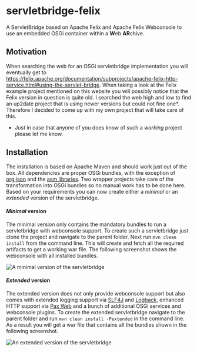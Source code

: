 # servletbridge-felix

A ServletBridge based on Apache Felix and Apache Felix Webconsole to use an embedded OSGi container 
within a **W**eb **AR**chive.


## Motivation

When searching the web for an OSGi servletbridge implementation you will eventually get to 
https://felix.apache.org/documentation/subprojects/apache-felix-http-service.html#using-the-servlet-bridge. 
When taking a look at the Felix example project mentioned on this website you will possibly notice that the Felix 
version in question is quite old. I searched the web high and low to find an up2date project that is using
newer versions but could not fine one*. Therefore I decided to come up with my own project that will take 
care of this.

* Just in case that anyone of you does know of such a *working* project please let me know.


## Installation

The installation is based on Apache Maven and should work just out of the box.  All dependencies are proper OSGi
bundles, with the exception of [org.json](http://mvnrepository.com/artifact/org.json/json/20090211) and the
[asm libraries](http://mvnrepository.com/artifact/asm). Two wrapper projects take care of the transformation
into OSGi bundles so no manual work has to be done here. Based on your requirements you can now create either a
*minimal* or an *extended* version of the servletbridge.

#### *Minimal* version

The minimal version only contains the mandatory bundles to run a servletbridge with webconsole support. To create
such a servletbridge just clone the project  and navigate to the parent folder. Next run `mvn clean install` from the 
command line. This will create and fetch all the required artifacts to get a working war file. The following
screenshot shows the webconsole with all installed bundles.

![A minimal version of the servletbridge](https://raw.github.com/frieder/servletbridge-felix/master/webconsole_minimal.png "A minimal version of the servletbridge")

#### *Extended* version

The extended version does not only provide webconsole support but also comes with extended logging support via
[SLF4J](http://www.slf4j.org/) and [Logback](http://logback.qos.ch/), enhanced HTTP support via 
[Pax Web](https://ops4j1.jira.com/wiki/display/paxweb/Pax+Web) and a bunch of additional OSGi services and 
webconsole plugins. To create the extended servletbridge navigate to the parent folder and run 
`mvn clean install -Pextended` in the command line. As a result you will get a war file that contains all the bundles
shown in the following screenshot.

![An extended version of the servletbridge](https://raw.github.com/frieder/servletbridge-felix/master/webconsole_extended.png "An extended version of the servletbridge")

